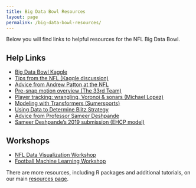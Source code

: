 ```yaml
---
title: Big Data Bowl Resources
layout: page
permalink: /big-data-bowl-resources/
---
```


Below you will find links to helpful resources for the NFL Big Data Bowl.

## Help Links

- [Big Data Bowl Kaggle](https://www.kaggle.com/competitions/nfl-big-data-bowl-2025)
- [Tips from the NFL (Kaggle discussion)](https://www.kaggle.com/competitions/nfl-big-data-bowl-2025/discussion/539921)
- [Advice from Andrew Patton at the NFL](https://x.com/anpatt7/status/1746209633562443948)
- [Pre-snap motion overview (The 33rd Team)](https://www.the33rdteam.com/how-and-why-nfl-offenses-use-pre-snap-motion/)
- [Player tracking: wrangling, Voronoi & sonars (Michael Lopez)](https://www.kaggle.com/code/statsbymichaellopez/nfl-tracking-wrangling-voronoi-and-sonars)
- [Modeling with Transformers (Sumersports)](https://www.kaggle.com/code/pvabish/modeling-with-transformers-by-sumersports)
- [Using Data to Determine Blitz Strategy](https://www.kaggle.com/code/dominicborsani/using-data-to-determine-blitz-strategy/notebook)
- [Advice from Professor Sameer Deshpande](/2024/11/07/11-07-24-meeting/)
- [Sameer Deshpande’s 2019 submission (EHCP model)](https://skdeshpande91.github.io/publications/2019-10-27-ehcp)

## Workshops

- [NFL Data Visualization Workshop](/2023/10/25/nfl-data-visualization-workshop/)
- [Football Machine Learning Workshop](/2024/09/24/football-machine-learning-workshop/)

There are more resources, including R packages and additional tutorials, on our main [resources page](/resources/).
